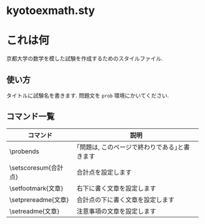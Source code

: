 # kyotoexmath.sty
# これは何
京都大学の数学を模した試験を作成するためのスタイルファイル.
## 使い方
タイトルに試験名を書きます.
問題文を `prob` 環境にかいてください.

## コマンド一覧
| コマンド | 説明 |
| -------- | ---- |
| \probends | ｢問題は, このページで終わりである｣と書きます |
| \setscoresum{合計点} | 合計点を設定します |
| \setfootmark{文章} | 右下に書く文章を設定します |
| \setprereadme{文章} | 合計点の下に書く文章を設定します |
| \setreadme{文章} | 注意事項の文章を設定します |
